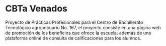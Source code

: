 # CBTa Venados
Proyecto de Prácticas Profesionales para el Centro de Bachillerato Tecnológico agropecuario No. 167, el proyecto consiste en una página web de promoción de los beneficios que ofrece la escuela, además de una plataforma online de consulta de calificaciones para los alumnos.
